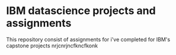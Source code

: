 # IBM datascience projects and assignments
This repository consist of assignments for i've completed for IBM's capstone projects
nrjcnrjncfkncfkonk
